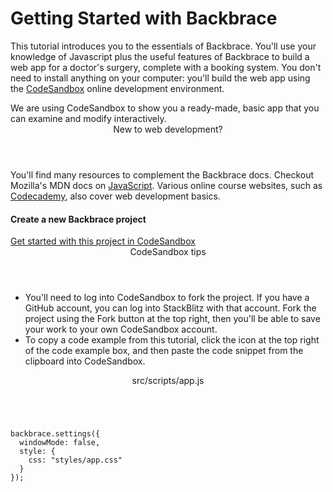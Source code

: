 # Getting Started with Backbrace

This tutorial introduces you to the essentials of Backbrace.
You'll use your knowledge of Javascript plus the useful features of Backbrace to build a web app for a doctor's surgery, complete with a booking system.
You don't need to install anything on your computer: you'll build the web app using the [CodeSandbox](https://codesandbox.io/ "CodeSandbox web site") online development environment.

<div class="alert is-helpful">
    We are using CodeSandbox to show you a ready-made, basic app that you can examine and modify interactively.
</div>

<div class="callout is-helpful">
    <header>New to web development?</header>
    <p>
    You'll find many resources to complement the Backbrace docs. Checkout Mozilla's MDN docs on <a href="https://developer.mozilla.org/en-US/docs/Web/JavaScript">JavaScript</a>. Various online course websites, such as <a href="https://www.codecademy.com/">Codecademy</a>, also cover web development basics.
    </p>
</div>

#### Create a new Backbrace project

<div class="alert is-important">
    <a href="https://codesandbox.io/s/backbrace-getting-started-1upvj?fontsize=14&module=%2Fsrc%2Fdesign%2Fpage%2Findex.json">Get started with this project in CodeSandbox</a>
</div>

<div class="callout is-helpful">
<header>CodeSandbox tips</header>

* You'll need to log into CodeSandbox to fork the project. If you have a GitHub account, you can log into StackBlitz with that account. Fork the project using the Fork button at the top right, then you'll be able to save your work to your own CodeSandbox account.
* To copy a code example from this tutorial, click the icon at the top right of the code example box, and then paste the code snippet from the clipboard into CodeSandbox.

</div>

<div class="callout is-helpful">
<header class="file-header">src/scripts/app.js</header>

<pre><code class="javascript">
backbrace.settings({
  windowMode: false,
  style: {
    css: "styles/app.css"
  }
});
</code><pre>

</div>
